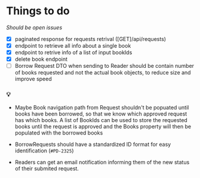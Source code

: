 # Things to do

_Should be open issues_

- [x] paginated response for requests retrival ([GET]/api/requests)
- [x] endpoint to retrieve all info about a single book
- [x] endpoint to retrive info of a list of input bookIds
- [x] delete book endpoint
- [ ] Borrow Request DTO when sending to Reader should be contain number of books requested and not the actual book objects, to reduce size and improve speed

### 💡

- Maybe Book navigation path from Request shouldn't be popuated until books have been borrowed, so that we know which approved request has which books. A list of BookIds can be used to store the requested books until the request is approved and the Books property will then be populated with the borrowed books

- BorrowRequests should have a standardized ID format for easy identification (`#PD-2325`)

- Readers can get an email notification informing them of the new status of their submited request.
